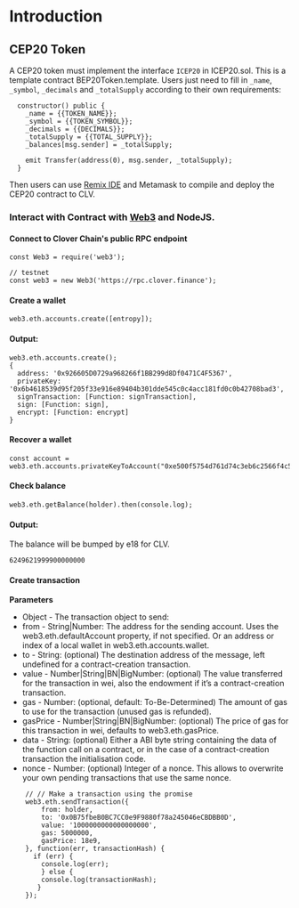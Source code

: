 # Introduction

## CEP20 Token <a id="bep20-token"></a>

A CEP20 token must implement the interface `ICEP20` in ICEP20.sol. This is a template contract BEP20Token.template. Users just need to fill in `_name`, `_symbol`, `_decimals` and `_totalSupply` according to their own requirements:

```text
  constructor() public {
    _name = {{TOKEN_NAME}};
    _symbol = {{TOKEN_SYMBOL}};
    _decimals = {{DECIMALS}};
    _totalSupply = {{TOTAL_SUPPLY}};
    _balances[msg.sender] = _totalSupply;

    emit Transfer(address(0), msg.sender, _totalSupply);
  }
```

Then users can use [Remix IDE](https://remix.ethereum.org/) and Metamask to compile and deploy the CEP20 contract to CLV.

### Interact with Contract with [Web3](https://www.npmjs.com/package/web3) and NodeJS. <a id="interact-with-contract-with-web3-and-nodejs"></a>

#### Connect to Clover Chain's public RPC endpoint <a id="connect-to-binance-smart-chains-public-rpc-endpoint"></a>

```text
const Web3 = require('web3');

// testnet
const web3 = new Web3('https://rpc.clover.finance');
```

#### Create a wallet <a id="create-a-wallet"></a>

```text
web3.eth.accounts.create([entropy]);
```

#### Output:

```text
web3.eth.accounts.create();
{
  address: '0x926605D0729a968266f1BB299d8Df0471C4F5367',
  privateKey: '0x6b4618539d95f205f33e916e89404b301dde545c0c4acc181fd0c0b42708bad3',
  signTransaction: [Function: signTransaction],
  sign: [Function: sign],
  encrypt: [Function: encrypt]
}
```

#### Recover a wallet <a id="recover-a-wallet"></a>

```text
const account = web3.eth.accounts.privateKeyToAccount("0xe500f5754d761d74c3eb6c2566f4c568b81379bf5ce9c1ecd475d40efe23c577")
```

#### Check balance <a id="check-balance"></a>

```text
web3.eth.getBalance(holder).then(console.log);
```

#### Output:

The balance will be bumped by e18 for CLV.

```text
6249621999900000000
```

#### Create transaction <a id="create-transaction"></a>

**Parameters**

* Object - The transaction object to send:
* from - String\|Number: The address for the sending account. Uses the web3.eth.defaultAccount property, if not specified. Or an address or index of a local wallet in web3.eth.accounts.wallet.
* to - String: \(optional\) The destination address of the message, left undefined for a contract-creation transaction.
* value - Number\|String\|BN\|BigNumber: \(optional\) The value transferred for the transaction in wei, also the endowment if it’s a contract-creation transaction.
* gas - Number: \(optional, default: To-Be-Determined\) The amount of gas to use for the transaction \(unused gas is refunded\).
* gasPrice - Number\|String\|BN\|BigNumber: \(optional\) The price of gas for this transaction in wei, defaults to web3.eth.gasPrice.
* data - String: \(optional\) Either a ABI byte string containing the data of the function call on a contract, or in the case of a contract-creation transaction the initialisation code.
* nonce - Number: \(optional\) Integer of a nonce. This allows to overwrite your own pending transactions that use the same nonce.

```text
    // // Make a transaction using the promise
    web3.eth.sendTransaction({
        from: holder,
        to: '0x0B75fbeB0BC7CC0e9F9880f78a245046eCBDBB0D',
        value: '1000000000000000000',
        gas: 5000000,
        gasPrice: 18e9,
    }, function(err, transactionHash) {
      if (err) {
        console.log(err);
        } else {
        console.log(transactionHash);
       }
    });
```

